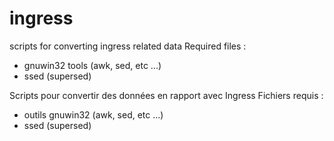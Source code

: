 # ingress
scripts for converting ingress related data
Required files :
- gnuwin32 tools (awk, sed, etc ...)
- ssed (supersed)

Scripts pour convertir des données en rapport avec Ingress
Fichiers requis :
- outils gnuwin32 (awk, sed, etc ...)
- ssed (supersed)
